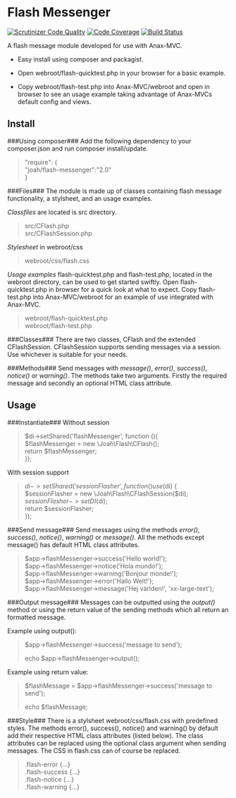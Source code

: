 Flash Messenger
==============

[![Scrutinizer Code Quality](https://scrutinizer-ci.com/g/jonasahlsson/Flash-Messenger/badges/quality-score.png?b=master)](https://scrutinizer-ci.com/g/jonasahlsson/Flash-Messenger/?branch=master)
[![Code Coverage](https://scrutinizer-ci.com/g/jonasahlsson/Flash-Messenger/badges/coverage.png?b=master)](https://scrutinizer-ci.com/g/jonasahlsson/Flash-Messenger/?branch=master)
[![Build Status](https://scrutinizer-ci.com/g/jonasahlsson/Flash-Messenger/badges/build.png?b=master)](https://scrutinizer-ci.com/g/jonasahlsson/Flash-Messenger/build-status/master)

A flash message module developed for use with Anax-MVC.

* Easy install using composer and packagist. 

* Open webroot/flash-quicktest.php in your browser for a basic example.

* Copy webroot/flash-test.php into Anax-MVC/webroot and open in browser to see 
an usage example taking advantage of Anax-MVCs default config and views.

Install
-------
###Using composer###
Add the following dependency to your composer.json and run composer install/update.
>
>    "require": {  
>       "joah/flash-messenger":"2.0"  
>    }  
>

###Files###
The module is made up of classes containing flash message functionality, a stylsheet,
and an usage examples. 

*Classfiles* are located is src directory.
>src/CFlash.php  
>src/CFlashSession.php  

*Stylesheet* in webroot/css
>webroot/css/flash.css

*Usage examples* flash-quicktest.php and flash-test.php, located in the webroot 
directory, can be used to get started swiftly. Open flash-quicktest.php in browser 
for a quick look at what to expect. Copy flash-test.php into Anax-MVC/webroot for 
an example of use integrated with Anax-MVC.
>webroot/flash-quicktest.php  
>webroot/flash-test.php  

###Classes###
There are two classes, CFlash and the extended CFlashSession. CFlashSession supports 
sending messages via a session. Use whichever is suitable for your needs.

###Methods###
Send messages with *message()*, *error()*, *success()*, *notice()* or *warning()*. 
The methods take two arguments. Firstly the required message and secondly an optional 
HTML class attribute. 


Usage
-----

###Instantiate###
Without session
>$di->setShared('flashMessenger', function (){  
>    $flashMessenger = new \Joah\Flash\CFlash();  
>    return $flashMessenger;  
>});  
>

With session support
> 
> $di->setShared('sessionFlasher', function () use ($di) {  
>     $sessionFlasher = new \Joah\Flash\CFlashSession($di);  
>     $sessionFlasher->setDI($di);  
>     return $sessionFlasher;  
> });  

###Send message###
Send messages using the methods *error()*, *success()*, *notice()*, *warning()* 
or *message()*. All the methods except message() has default HTML class attributes.  

> $app->flashMessenger->success('Hello world!');  
> $app->flashMessenger->notice('Hola mundo!');  
> $app->flashMessenger->warning('Bonjour monde!');  
> $app->flashMessenger->error('Hallo Welt!');  
> $app->flashMessenger->message('Hej världen!', 'xx-large-text');  

###Output message###
Messages can be outputted using the *output()* method or using the return value 
of the sending methods which all return an formatted message. 

Example using output():
> 
> $app->flashMessenger->success('message to send');
> 
> echo $app->flashMessenger->output();
> 

Example using return value:
> 
> $flashMessage = $app->flashMessenger->success('message to send');
> 
> echo $flashMessage;
> 

###Style###
There is a stylsheet webroot/css/flash.css with predefined styles. The methods 
error(), success(), notice() and warning() by default add their respective HTML class attributes (listed below). 
The class attributes can be replaced using the optional class argument when sending messages. The CSS 
in flash.css can of course be replaced.

> .flash-error {...}  
> .flash-success {...}  
> .flash-notice {...}  
> .flash-warning {...}  

